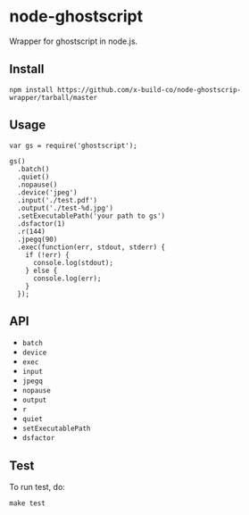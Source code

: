 # node-ghostscript

Wrapper for ghostscript in node.js.

## Install

    npm install https://github.com/x-build-co/node-ghostscrip-wrapper/tarball/master

## Usage

    var gs = require('ghostscript');

    gs()
      .batch()
      .quiet()
      .nopause()
      .device('jpeg')
      .input('./test.pdf')
      .output('./test-%d.jpg')
      .setExecutablePath('your path to gs')
      .dsfactor(1)
      .r(144)
      .jpegq(90)
      .exec(function(err, stdout, stderr) {
        if (!err) {
          console.log(stdout);
        } else {
          console.log(err);
        }
      });

## API

* `batch`
* `device`
* `exec`
* `input`
* `jpegq`
* `nopause`
* `output`
* `r`
* `quiet`
* `setExecutablePath`
* `dsfactor`

## Test

To run test, do:

    make test

